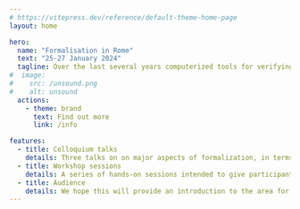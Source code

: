 ```yaml
---
# https://vitepress.dev/reference/default-theme-home-page
layout: home

hero:
  name: "Formalisation in Rome"
  text: "25-27 January 2024"
  tagline: Over the last several years computerized tools for verifying and manipulating proofs have become much more mature, and as a result formalized proofs have the potential to play a meaningful role in mathematical innovation and teaching well beyond their traditional role in the foundations of mathematics.    
#  image:
#    src: /unsound.png
#    alt: unsound
  actions:
    - theme: brand
      text: Find out more
      link: /info

features:
  - title: Colloquium talks
    details: Three talks on on major aspects of formalization, in terms of both underlying ideas and concrete implementations.
  - title: Workshop sessions
    details: A series of hands-on sessions intended to give participants first-hand knowledge using the Lean language and associated tools.
  - title: Audience
    details: We hope this will provide an introduction to the area for working mathematicians and advanced students in a variety of fields.
---
```


